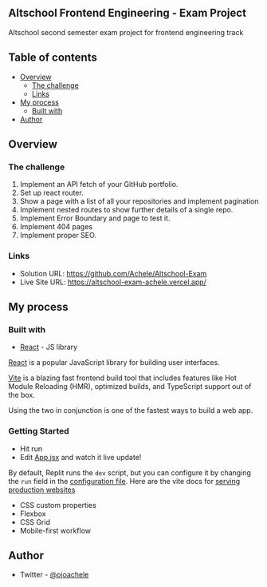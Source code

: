 ## Altschool Frontend Engineering - Exam Project

Altschool second semester exam project for frontend engineering track

## Table of contents

- [Overview](#overview)
  - [The challenge](#the-challenge)
  - [Links](#links)
- [My process](#my-process)
  - [Built with](#built-with)
- [Author](#author)

## Overview

### The challenge

1. Implement an API fetch of your GitHub portfolio.
2. Set up react router.
3. Show a page with a list of all your repositories and implement pagination
4. Implement nested routes to show further details of a single repo.
5. Implement Error Boundary and page to test it.
6. Implement 404 pages
7. Implement proper SEO.

### Links

- Solution URL: https://github.com/Achele/Altschool-Exam
- Live Site URL: https://altschool-exam-achele.vercel.app/

## My process

### Built with

- [React](https://reactjs.org/) - JS library

[React](https://reactjs.org/) is a popular JavaScript library for building user interfaces.

[Vite](https://vitejs.dev/) is a blazing fast frontend build tool that includes features like Hot Module Reloading (HMR), optimized builds, and TypeScript support out of the box.

Using the two in conjunction is one of the fastest ways to build a web app.

### Getting Started
- Hit run
- Edit [App.jsx](#src/App.jsx) and watch it live update!

By default, Replit runs the `dev` script, but you can configure it by changing the `run` field in the [configuration file](#.replit). Here are the vite docs for [serving production websites](https://vitejs.dev/guide/build.html)

- CSS custom properties
- Flexbox
- CSS Grid
- Mobile-first workflow

## Author

- Twitter - [@ojoachele](https://www.twitter.com/ojoachele)


